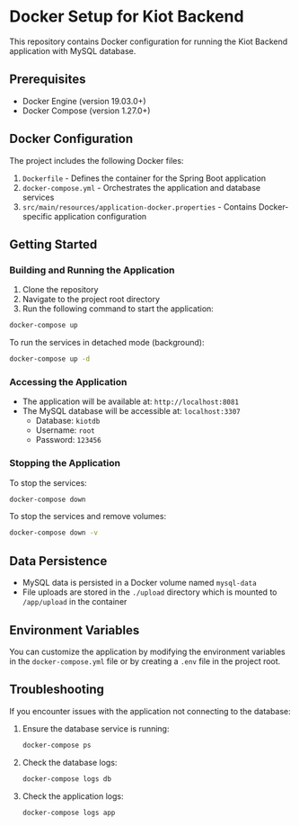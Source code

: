 # Docker Setup for Kiot Backend

This repository contains Docker configuration for running the Kiot Backend application with MySQL database.

## Prerequisites

- Docker Engine (version 19.03.0+)
- Docker Compose (version 1.27.0+)

## Docker Configuration

The project includes the following Docker files:

1. `Dockerfile` - Defines the container for the Spring Boot application
2. `docker-compose.yml` - Orchestrates the application and database services
3. `src/main/resources/application-docker.properties` - Contains Docker-specific application configuration

## Getting Started

### Building and Running the Application

1. Clone the repository
2. Navigate to the project root directory
3. Run the following command to start the application:

```bash
docker-compose up
```

To run the services in detached mode (background):

```bash
docker-compose up -d
```

### Accessing the Application

- The application will be available at: `http://localhost:8081`
- The MySQL database will be accessible at: `localhost:3307`
  - Database: `kiotdb`
  - Username: `root`
  - Password: `123456`

### Stopping the Application

To stop the services:

```bash
docker-compose down
```

To stop the services and remove volumes:

```bash
docker-compose down -v
```

## Data Persistence

- MySQL data is persisted in a Docker volume named `mysql-data`
- File uploads are stored in the `./upload` directory which is mounted to `/app/upload` in the container

## Environment Variables

You can customize the application by modifying the environment variables in the `docker-compose.yml` file or by creating a `.env` file in the project root.

## Troubleshooting

If you encounter issues with the application not connecting to the database:

1. Ensure the database service is running:
   ```bash
   docker-compose ps
   ```

2. Check the database logs:
   ```bash
   docker-compose logs db
   ```

3. Check the application logs:
   ```bash
   docker-compose logs app
   ``` 